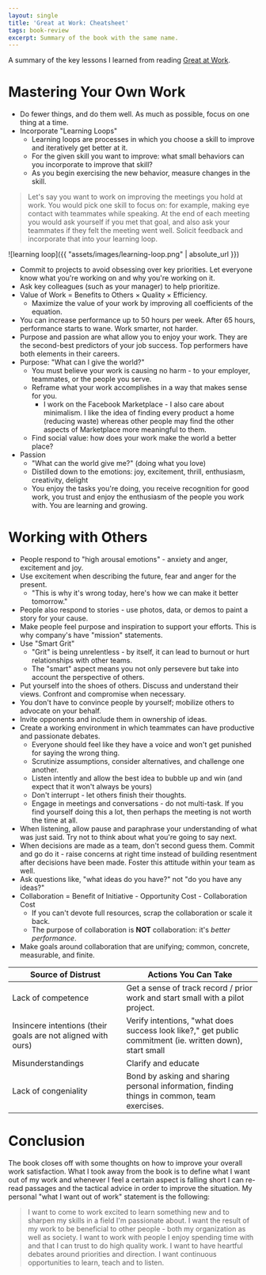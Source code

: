 ```yaml
---
layout: single
title: 'Great at Work: Cheatsheet'
tags: book-review
excerpt: Summary of the book with the same name.
---
```


A summary of the key lessons I learned from reading [Great at Work](https://www.amazon.com/dp/B074ZKB2QT/).

# Mastering Your Own Work

- Do fewer things, and do them well. As much as possible, focus on one thing at a time.
- Incorporate "Learning Loops"
  - Learning loops are processes in which you choose a skill to improve and iteratively get better at it.
  - For the given skill you want to improve: what small behaviors can you incorporate to improve that skill?
  - As you begin exercising the new behavior, measure changes in the skill.

> Let's say you want to work on improving the meetings you hold at work. You would pick one skill to focus on: for example, making eye contact with teammates while speaking.
> At the end of each meeting you would ask yourself if you met that goal, and also ask your teammates if they felt the meeting went well. Solicit feedback and incorporate that into
> your learning loop.

![learning loop]({{ "assets/images/learning-loop.png" | absolute_url }})

- Commit to projects to avoid obsessing over key priorities. Let everyone know what you're working on and why you're working on it.
- Ask key colleagues (such as your manager) to help prioritize.
- Value of Work = Benefits to Others × Quality × Efficiency.
  - Maximize the value of your work by improving all coefficients of the equation.
- You can increase performance up to 50 hours per week. After 65 hours, performance starts to wane. Work smarter, not harder.
- Purpose and passion are what allow you to enjoy your work. They are the second-best predictors of your job success. Top performers have both elements in their careers.
- Purpose: "What can I give the world?"
  - You must believe your work is causing no harm - to your employer, teammates, or the people you serve.
  - Reframe what your work accomplishes in a way that makes sense for you.
    - I work on the Facebook Marketplace - I also care about minimalism. I like the idea of finding every product a home (reducing waste) whereas other people may find the other aspects of Marketplace more meaningful to them.
  - Find social value: how does your work make the world a better place?
- Passion
  - "What can the world give me?" (doing what you love)
  - Distilled down to the emotions: joy, excitement, thrill, enthusiasm, creativity, delight
  - You enjoy the tasks you're doing, you receive recognition for good work, you trust and enjoy the enthusiasm of the people you work with. You are learning and growing.

# Working with Others

- People respond to "high arousal emotions" - anxiety and anger, excitement and joy.
- Use excitement when describing the future, fear and anger for the present.
  - "This is why it's wrong today, here's how we can make it better tomorrow."
- People also respond to stories - use photos, data, or demos to paint a story for your cause.
- Make people feel purpose and inspiration to support your efforts. This is why company's have "mission" statements.
- Use "Smart Grit"
  - "Grit" is being unrelentless - by itself, it can lead to burnout or hurt relationships with other teams.
  - The "smart" aspect means you not only persevere but take into account the perspective of others.
- Put yourself into the shoes of others. Discuss and understand their views. Confront and compromise when necessary.
- You don't have to convince people by yourself; mobilize others to advocate on your behalf.
- Invite opponents and include them in ownership of ideas.
- Create a working environment in which teammates can have productive and passionate debates.
  - Everyone should feel like they have a voice and won't get punished for saying the wrong thing.
  - Scrutinize assumptions, consider alternatives, and challenge one another.
  - Listen intently and allow the best idea to bubble up and win (and expect that it won't always be yours)
  - Don't interrupt - let others finish their thoughts.
  - Engage in meetings and conversations - do not multi-task. If you find yourself doing this a lot, then perhaps the meeting is not worth the time at all.
- When listening, allow pause and paraphrase your understanding of what was just said. Try not to think about what you're going to say next.
- When decisions are made as a team, don't second guess them. Commit and go do it - raise concerns at right time instead of building resentment after decisions have been made. Foster this attitude within your team as well.
- Ask questions like, "what ideas do you have?" not "do you have any ideas?"
- Collaboration = Benefit of Initiative - Opportunity Cost - Collaboration Cost
  - If you can't devote full resources, scrap the collaboration or scale it back.
  - The purpose of collaboration is **NOT** collaboration: it's _better performance_.
- Make goals around collaboration that are unifying; common, concrete, measurable, and finite.

| Source of Distrust                                           | Actions You Can Take                                                                                     |
| ------------------------------------------------------------ | -------------------------------------------------------------------------------------------------------- |
| Lack of competence                                           | Get a sense of track record / prior work and start small with a pilot project.                           |
| Insincere intentions (their goals are not aligned with ours) | Verify intentions, "what does success look like?," get public commitment (ie. written down), start small |
| Misunderstandings                                            | Clarify and educate                                                                                      |
| Lack of congeniality                                         | Bond by asking and sharing personal information, finding things in common, team exercises.               |

# Conclusion

The book closes off with some thoughts on how to improve your overall work satisfaction. What I took away from the book is to define what I want out of my work and whenever I feel a certain aspect is falling short I can re-read passages and the tactical advice in order to improve the situation. My personal "what I want out of work" statement is the following:

> I want to come to work excited to learn something new and to sharpen my skills in a field I'm passionate about. I want the result of my work to be beneficial to other people - both my organization as well as society.
> I want to work with people I enjoy spending time with and that I can trust to do high quality work. I want to have heartful debates around priorities and direction.
> I want continuous opportunities to learn, teach and to listen.
